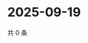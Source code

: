 # 2025-09-19

共 0 条

<!-- BEGIN ZHIHUQUESTIONS -->
<!-- 最后更新时间 Fri Sep 19 2025 01:09:33 GMT+0800 (China Standard Time) -->

<!-- END ZHIHUQUESTIONS -->
